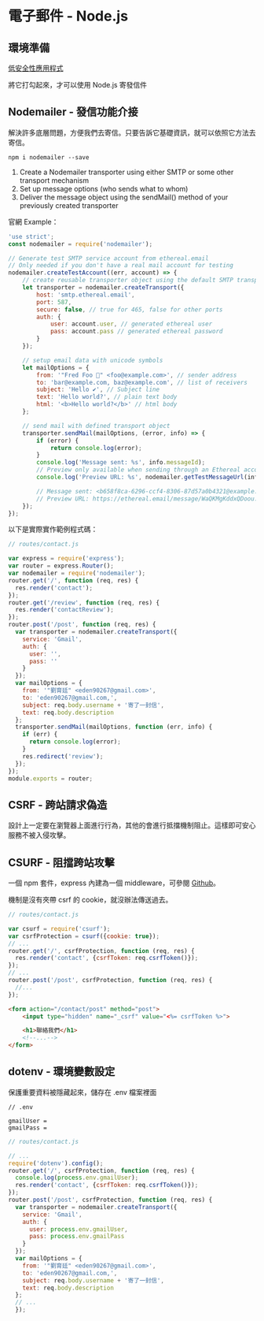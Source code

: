 # 電子郵件 - Node.js

## 環境準備

[低安全性應用程式](https://myaccount.google.com/lesssecureapps?pli=1)

將它打勾起來，才可以使用 Node.js 寄發信件

## Nodemailer - 發信功能介接

解決許多底層問題，方便我們去寄信。只要告訴它基礎資訊，就可以依照它方法去寄信。

```shell
npm i nodemailer --save
```

1. Create a Nodemailer transporter using either SMTP or some other transport mechanism
2. Set up message options (who sends what to whom)
3. Deliver the message object using the sendMail() method of your previously created transporter

官網 Example：

```javascript
'use strict';
const nodemailer = require('nodemailer');

// Generate test SMTP service account from ethereal.email
// Only needed if you don't have a real mail account for testing
nodemailer.createTestAccount((err, account) => {
    // create reusable transporter object using the default SMTP transport
    let transporter = nodemailer.createTransport({
        host: 'smtp.ethereal.email',
        port: 587,
        secure: false, // true for 465, false for other ports
        auth: {
            user: account.user, // generated ethereal user
            pass: account.pass // generated ethereal password
        }
    });

    // setup email data with unicode symbols
    let mailOptions = {
        from: '"Fred Foo 👻" <foo@example.com>', // sender address
        to: 'bar@example.com, baz@example.com', // list of receivers
        subject: 'Hello ✔', // Subject line
        text: 'Hello world?', // plain text body
        html: '<b>Hello world?</b>' // html body
    };

    // send mail with defined transport object
    transporter.sendMail(mailOptions, (error, info) => {
        if (error) {
            return console.log(error);
        }
        console.log('Message sent: %s', info.messageId);
        // Preview only available when sending through an Ethereal account
        console.log('Preview URL: %s', nodemailer.getTestMessageUrl(info));

        // Message sent: <b658f8ca-6296-ccf4-8306-87d57a0b4321@example.com>
        // Preview URL: https://ethereal.email/message/WaQKMgKddxQDoou...
    });
});
```

以下是實際實作範例程式碼：

```javascript
// routes/contact.js

var express = require('express');
var router = express.Router();
var nodemailer = require('nodemailer');
router.get('/', function (req, res) {
  res.render('contact');
});
router.get('/review', function (req, res) {
  res.render('contactReview');
});
router.post('/post', function (req, res) {
  var transporter = nodemailer.createTransport({
    service: 'Gmail',
    auth: {
      user: '',
      pass: ''
    }
  });
  var mailOptions = {
    from: '"劉育廷" <eden90267@gmail.com>',
    to: 'eden90267@gmail.com,',
    subject: req.body.username + '寄了一封信',
    text: req.body.description
  };
  transporter.sendMail(mailOptions, function (err, info) {
    if (err) {
      return console.log(error);
    }
    res.redirect('review');
  });
});
module.exports = router;
```

## CSRF - 跨站請求偽造

設計上一定要在瀏覽器上面進行行為，其他的會進行抵擋機制阻止。這樣即可安心服務不被入侵攻擊。

## CSURF - 阻擋跨站攻擊

一個 npm 套件，express 內建為一個 middleware，可參閱 [Github](https://github.com/expressjs/csurf)。

機制是沒有夾帶 csrf 的 cookie，就沒辦法傳送過去。

```javascript
// routes/contact.js

var csurf = require('csurf');
var csrfProtection = csurf({cookie: true});
// ...
router.get('/', csrfProtection, function (req, res) {
  res.render('contact', {csrfToken: req.csrfToken()});
});
// ...
router.post('/post', csrfProtection, function (req, res) {
  //...
});
```

```html
<form action="/contact/post" method="post">
    <input type="hidden" name="_csrf" value="<%= csrfToken %>">

    <h1>聯絡我們</h1>
    <!--...-->
</form>
```

## dotenv - 環境變數設定

保護重要資料被隱藏起來，儲存在 .env 檔案裡面

```
// .env

gmailUser = 
gmailPass = 
```

```javascript
// routes/contact.js

// ...
require('dotenv').config();
router.get('/', csrfProtection, function (req, res) {
  console.log(process.env.gmailUser);
  res.render('contact', {csrfToken: req.csrfToken()});
});
router.post('/post', csrfProtection, function (req, res) {
  var transporter = nodemailer.createTransport({
    service: 'Gmail',
    auth: {
      user: process.env.gmailUser,
      pass: process.env.gmailPass
    }
  });
  var mailOptions = {
    from: '"劉育廷" <eden90267@gmail.com>',
    to: 'eden90267@gmail.com,',
    subject: req.body.username + '寄了一封信',
    text: req.body.description
  };
  // ...
  });
```